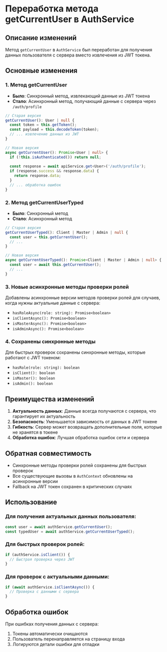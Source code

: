 # Переработка метода getCurrentUser в AuthService

## Описание изменений

Метод `getCurrentUser` в `AuthService` был переработан для получения данных пользователя с сервера вместо извлечения из JWT токена.

## Основные изменения

### 1. Метод getCurrentUser
- **Было**: Синхронный метод, извлекающий данные из JWT токена
- **Стало**: Асинхронный метод, получающий данные с сервера через `/auth/profile`

```typescript
// Старая версия
getCurrentUser(): User | null {
  const token = this.getToken();
  const payload = this.decodeToken(token);
  // ... извлечение данных из JWT
}

// Новая версия
async getCurrentUser(): Promise<User | null> {
  if (!this.isAuthenticated()) return null;
  
  const response = await apiService.get<User>('/auth/profile');
  if (response.success && response.data) {
    return response.data;
  }
  // ... обработка ошибок
}
```

### 2. Метод getCurrentUserTyped
- **Было**: Синхронный метод
- **Стало**: Асинхронный метод

```typescript
// Старая версия
getCurrentUserTyped(): Client | Master | Admin | null {
  const user = this.getCurrentUser();
  // ...
}

// Новая версия
async getCurrentUserTyped(): Promise<Client | Master | Admin | null> {
  const user = await this.getCurrentUser();
  // ...
}
```

### 3. Новые асинхронные методы проверки ролей
Добавлены асинхронные версии методов проверки ролей для случаев, когда нужны актуальные данные с сервера:

- `hasRoleAsync(role: string): Promise<boolean>`
- `isClientAsync(): Promise<boolean>`
- `isMasterAsync(): Promise<boolean>`
- `isAdminAsync(): Promise<boolean>`

### 4. Сохранены синхронные методы
Для быстрых проверок сохранены синхронные методы, которые работают с JWT токеном:
- `hasRole(role: string): boolean`
- `isClient(): boolean`
- `isMaster(): boolean`
- `isAdmin(): boolean`

## Преимущества изменений

1. **Актуальность данных**: Данные всегда получаются с сервера, что гарантирует их актуальность
2. **Безопасность**: Уменьшается зависимость от данных в JWT токене
3. **Гибкость**: Сервер может возвращать дополнительные поля, которые не хранятся в токене
4. **Обработка ошибок**: Лучшая обработка ошибок сети и сервера

## Обратная совместимость

- Синхронные методы проверки ролей сохранены для быстрых проверок
- Все существующие вызовы в `AuthContext` обновлены на асинхронные версии
- Fallback на JWT токен сохранен в критических случаях

## Использование

### Для получения актуальных данных пользователя:
```typescript
const user = await authService.getCurrentUser();
const typedUser = await authService.getCurrentUserTyped();
```

### Для быстрых проверок ролей:
```typescript
if (authService.isClient()) {
  // Быстрая проверка через JWT
}
```

### Для проверок с актуальными данными:
```typescript
if (await authService.isClientAsync()) {
  // Проверка с данными с сервера
}
```

## Обработка ошибок

При ошибках получения данных с сервера:
1. Токены автоматически очищаются
2. Пользователь перенаправляется на страницу входа
3. Логируются детали ошибки для отладки 